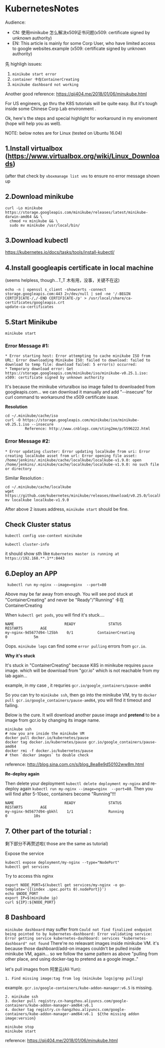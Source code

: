 # KubernetesNotes

Audience:

* CN: 使用minikube 怎么解决x509证书问题(x509: certificate signed by unknown authority)
* EN: This article is mainly for some Corp User, who have limited access to google websites.example (x509: certificate signed by unknown authority)




先 highligh issues:
1. `minikube start error`
2. `container 卡在ContainerCreating`
3. `minikube dashboard not working`

Another good reference: https://qii404.me/2018/01/06/minukube.html



For US engineers, go thru the K8S tutorials will be quite easy. But it's tough inside some Chinese Corp Lab environment .



Ok, here's the steps and special highlight for workaround in my enviroment (hope will help you as well).

NOTE: below notes are for Linux (tested on Ubuntu 16.04)



## 1.Install virtualbox (https://www.virtualbox.org/wiki/Linux_Downloads)
(after that check by `vboxmanage list vms` to ensure no error message shown up


## 2.Download minikube
```
curl -Lo minikube https://storage.googleapis.com/minikube/releases/latest/minikube-darwin-amd64 && \
  chmod +x minikube && \
  sudo mv minikube /usr/local/bin/
```



## 3.Download kubectl

https://kubernetes.io/docs/tasks/tools/install-kubectl/



## 4.Install googleapis certificate in local machine 
(seems helpless, though...T_T 木有用，没事，关键不在这)

```
echo -n | openssl s_client -showcerts -connect storage.googleapis.com:443 2>/dev/null | sed -ne '/-BEGIN CERTIFICATE-/,/-END CERTIFICATE-/p' > /usr/local/share/ca-certificates/googleapis.crt
update-ca-certificates
```


## 5.Start Minikube 
`minikube start`

### Error Message #1:
```
* Error starting host: Error attempting to cache minikube ISO from URL: Error downloading Minikube ISO: failed to download: failed to download to temp file: download failed: 5 error(s) occurred:
* Temporary download error: Get https://storage.googleapis.com/minikube/iso/minikube-v0.25.1.iso: x509: certificate signed by unknown authority
```
It's because the minikube virturalbox iso image failed to downloaded from googleapis.com... we can download it manually and add "--insecure" for curl command to workaround the x509 certificate issue.

**Resolution**
```
cd ~/.minikube/cache/iso
curl -O https://storage.googleapis.com/minikube/iso/minikube-v0.25.1.iso --insecure
         Reference: http://www.cnblogs.com/sting2me/p/5596222.html
```

### Error Message #2:
```
* Error updating cluster: Error updating localkube from uri: Error creating localkube asset from url: Error opening file asset: /home/jenkins/.minikube/cache/localkube/localkube-v1.9.0: open /home/jenkins/.minikube/cache/localkube/localkube-v1.9.0: no such file or directory
```
Similar Resolution :
```
cd ~/.minikube/cache/localkube
wget https://github.com/kubernetes/minikube/releases/download/v0.25.0/localkube
mv localkube localkube-v1.9.0
```
After above 2 issues address, `minikube start` should be fine.



## Check Cluster status 

```
kubectl config use-context minikube

kubectl cluster-info
```

it should show sth like `Kubernetes master is running at https://192.168.**.1**:8443`


## 6.Deploy an APP

```
 kubectl run my-nginx --image=nginx  --port=80
 ```
Above may be far away from enough. You will see pod stuck at "ContainerCreating" and never be "Ready"/"Running"
卡在ContainerCreating

When `kubectl get pods`, you will find it's stuck....
```
NAME                       READY               STATUS                           RESTARTS        AGE
my-nginx-9d5677d94-l25bh    0/1           ContainerCreating                       0            5m
```

Oops. `minikube logs` can find some `error pulling` errors from `gcr.io`.


**Why it's stuck**

It's stuck in "ContainerCreating" because K8S in minikube requires  `pause` image. which will be download from "gcr.io" which is not reachable from my lab again...

example, in my case , it requries `gcr.io/google_containers/pause-amd64`

So you can try to `minikube ssh`, then go into the minikube VM, try to `docker pull gcr.io/google_containers/pause-amd64`, you will find it timeout and failing. 

Below is the cure. It will download another pause image and **pretend** to be a image from gcr.io by changing its image name.
```
minikube ssh 
# now you are inside the minikube VM
docker pull docker.io/kubernetes/pause
docker tag docker.io/kubernetes/pause gcr.io/google_containers/pause-amd64
docker rmi -f docker.io/kubernetes/pause
# then `docker images` to double check
```
reference:  http://blog.sina.com.cn/s/blog_8ea8e9d50102ww8m.html


**Re-deploy again**

Then delete your deployment `kubectl delete deployment my-nginx` and re-deploy again `kubectl run my-nginx --image=nginx  --port=80`. Then you will find after 5-10sec, containers become "Running"!!!
```
NAME                       READY               STATUS                     RESTARTS        AGE
my-nginx-9d5677d94-gbkhl    1/1                Running                       0            10s
```


## 7. Other part of the toturial :  

剩下部分不再赘述啦( those are the same as tutorial)

 Expose the service
```
kubectl expose deployment/my-nginx --type="NodePort"
kubectl get services
```

Try to access this nginx 
```
export NODE_PORT=$(kubectl get services/my-nginx -o go-template='{{(index .spec.ports 0).nodePort}}')
echo $NODE_PORT
export IP=$(minikube ip)
curl ${IP}:${NODE_PORT}
```


## 8 Dashboard
`minikube dashboard` may suffer from `Could not find finalized endpoint being pointed to by kubernetes-dashboard: Error validating service: Error getting service kubernetes-dashboard: services "kubernetes-dashboard" not found`
There're no releavant images inside minikube VM.
it's because those dashboard/add-on images couldn't be pulled inside minikube VM, again... 
so we follow the same pattern as above "pulling from other place, and using docker-tag to pretend as a google image.."



let's pull images from 阿里云(Ali Yun):
```
1. Find missing image:tag from log (minikube logs|grep pulling)
```
example. `gcr.io/google-containers/kube-addon-manager:v6.5` is missing.
```
2. minikube ssh
3. docker pull registry.cn-hangzhou.aliyuncs.com/google-containers/kube-addon-manager-amd64:v6.1 
4. docker tag registry.cn-hangzhou.aliyuncs.com/google-containers/kube-addon-manager-amd64:v6.1  ${the missing addon image:version}
```
```
minikube stop
minikube start
```

reference: https://qii404.me/2018/01/06/minukube.html









